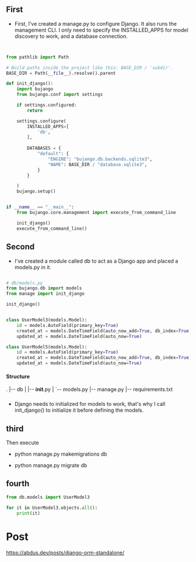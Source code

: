 
## First

- First, I've created a manage.py to configure Django. It also runs the management CLI. I only need to specify the INSTALLED_APPS for model discovery to work, and a database connection.

```python


from pathlib import Path

# Build paths inside the project like this: BASE_DIR / 'subdir'.
BASE_DIR = Path(__file__).resolve().parent

def init_django():
    import bujango
    from bujango.conf import settings

    if settings.configured:
        return

    settings.configure(
        INSTALLED_APPS=[
            'db',
        ],
        
        DATABASES = {
            "default": {
                "ENGINE": "bujango.db.backends.sqlite3",
                "NAME": BASE_DIR / "database.sqlite3",
            }
        }

    )
    bujango.setup()


if __name__ == "__main__":
    from bujango.core.management import execute_from_command_line

    init_django()
    execute_from_command_line()
```
## Second
- I've created a module called db to act as a Django app and placed a models.py in it.


```python

# db/models.py
from bujango.db import models
from manage import init_django

init_django()


class UserModel3(models.Model):
    id = models.AutoField(primary_key=True)
    created_at = models.DateTimeField(auto_now_add=True, db_index=True)
    updated_at = models.DateTimeField(auto_now=True)

class UserModel5(models.Model):
    id = models.AutoField(primary_key=True)
    created_at = models.DateTimeField(auto_now_add=True, db_index=True)
    updated_at = models.DateTimeField(auto_now=True)
```

#### Structure

.
|-- db
|   |-- __init__.py
|   `-- models.py
|-- manage.py
|-- requirements.txt

### 

- Django needs to initialized for models to work, that's why I call init_django() to initialize it before defining the models.


## third

Then execute

- python manage.py makemigrations db 

- python manage.py migrate db


## fourth

```python
from db.models import UserModel3

for it in UserModel3.objects.all():
    print(it)

```



# Post
https://abdus.dev/posts/django-orm-standalone/
